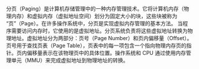 分页（Paging）是计算机存储管理中的一种内存管理技术。它将计算机内存（物理内存）和虚拟内存（虚拟地址空间）划分为固定大小的块，这些块被称为 “页”（Page）。在许多操作系统中，分页是实现虚拟内存管理的基本方法。
当程序需要访问内存时，它使用的是虚拟地址。分页系统负责将这些虚拟地址转换为物理地址。虚拟地址分为两部分：页号（Page Number）和页内偏移量（Offset）。页号用于查找页表（Page Table），页表中的每一项包含一个指向物理内存页的指针。页内偏移量表示在该物理页中的具体位置。操作系统和 CPU 通过使用内存管理单元（MMU）来完成虚拟地址到物理地址的转换。
